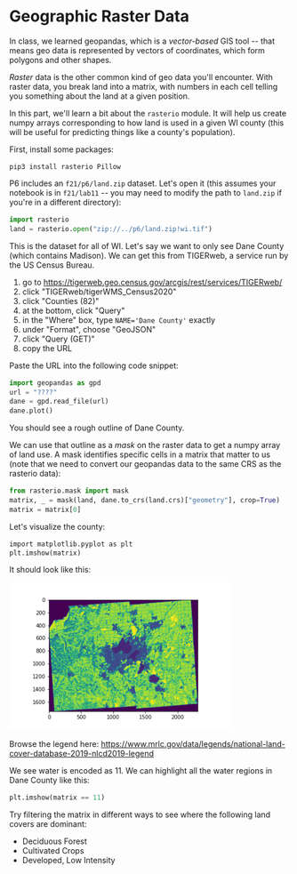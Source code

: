 # Geographic Raster Data

In class, we learned geopandas, which is a *vector-based* GIS tool --
that means geo data is represented by vectors of coordinates, which
form polygons and other shapes.

*Raster* data is the other common kind of geo data you'll encounter.
 With raster data, you break land into a matrix, with numbers in each
 cell telling you something about the land at a given position.

In this part, we'll learn a bit about the `rasterio` module.  It will
help us create numpy arrays corresponding to how land is used in a
given WI county (this will be useful for predicting things like a
county's population).

First, install some packages:

```
pip3 install rasterio Pillow
```

P6 includes an `f21/p6/land.zip` dataset.  Let's open it (this assumes
your notebook is in `f21/lab11` -- you may need to modify the path to
`land.zip` if you're in a different directory):

```python
import rasterio
land = rasterio.open("zip://../p6/land.zip!wi.tif")
```

This is the dataset for all of WI.  Let's say we want to only see Dane
County (which contains Madison).  We can get this from TIGERweb, a
service run by the US Census Bureau.

1. go to https://tigerweb.geo.census.gov/arcgis/rest/services/TIGERweb/
2. click "TIGERweb/tigerWMS_Census2020"
3. click "Counties (82)"
4. at the bottom, click "Query"
5. in the "Where" box, type `NAME='Dane County'` exactly
6. under "Format", choose "GeoJSON"
7. click "Query (GET)"
8. copy the URL

Paste the URL into the following code snippet:

```python
import geopandas as gpd
url = "????"
dane = gpd.read_file(url)
dane.plot()
```

You should see a rough outline of Dane County.

We can use that outline as a *mask* on the raster data to get a numpy
array of land use.  A mask identifies specific cells in a matrix that
matter to us (note that we need to convert our geopandas data to the
same CRS as the rasterio data):

```python
from rasterio.mask import mask
matrix, _ = mask(land, dane.to_crs(land.crs)["geometry"], crop=True)
matrix = matrix[0]
```

Let's visualize the county:

```
import matplotlib.pyplot as plt
plt.imshow(matrix)
```

It should look like this:

<img src="dane.png" width=400>

Browse the legend here: https://www.mrlc.gov/data/legends/national-land-cover-database-2019-nlcd2019-legend

We see water is encoded as 11.  We can highlight all the water regions in Dane County like this:

```python
plt.imshow(matrix == 11)
```

Try filtering the matrix in different ways to see where the following land covers are dominant:

* Deciduous Forest
* Cultivated Crops
* Developed, Low Intensity
